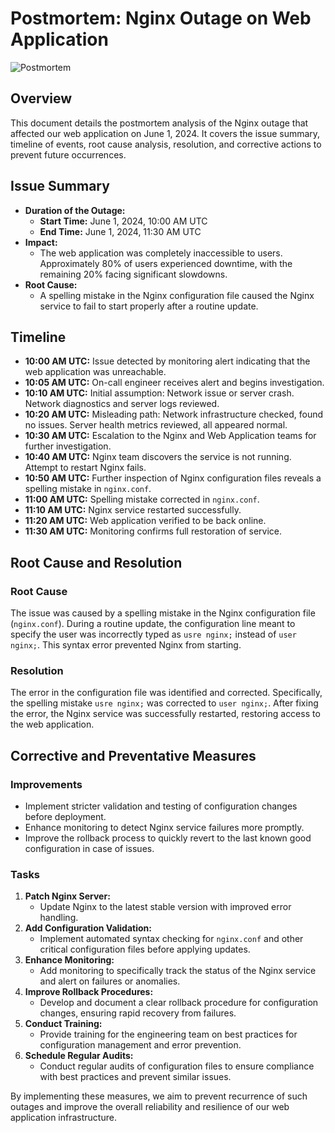 # Postmortem: Nginx Outage on Web Application

![Postmortem]()
## Overview

This document details the postmortem analysis of the Nginx outage that affected our web application on June 1, 2024. It covers the issue summary, timeline of events, root cause analysis, resolution, and corrective actions to prevent future occurrences.

## Issue Summary

- **Duration of the Outage:**
  - **Start Time:** June 1, 2024, 10:00 AM UTC
  - **End Time:** June 1, 2024, 11:30 AM UTC
- **Impact:**
  - The web application was completely inaccessible to users. Approximately 80% of users experienced downtime, with the remaining 20% facing significant slowdowns.
- **Root Cause:**
  - A spelling mistake in the Nginx configuration file caused the Nginx service to fail to start properly after a routine update.

## Timeline

- **10:00 AM UTC:** Issue detected by monitoring alert indicating that the web application was unreachable.
- **10:05 AM UTC:** On-call engineer receives alert and begins investigation.
- **10:10 AM UTC:** Initial assumption: Network issue or server crash. Network diagnostics and server logs reviewed.
- **10:20 AM UTC:** Misleading path: Network infrastructure checked, found no issues. Server health metrics reviewed, all appeared normal.
- **10:30 AM UTC:** Escalation to the Nginx and Web Application teams for further investigation.
- **10:40 AM UTC:** Nginx team discovers the service is not running. Attempt to restart Nginx fails.
- **10:50 AM UTC:** Further inspection of Nginx configuration files reveals a spelling mistake in `nginx.conf`.
- **11:00 AM UTC:** Spelling mistake corrected in `nginx.conf`.
- **11:10 AM UTC:** Nginx service restarted successfully.
- **11:20 AM UTC:** Web application verified to be back online.
- **11:30 AM UTC:** Monitoring confirms full restoration of service.

## Root Cause and Resolution

### Root Cause

The issue was caused by a spelling mistake in the Nginx configuration file (`nginx.conf`). During a routine update, the configuration line meant to specify the user was incorrectly typed as `usre nginx;` instead of `user nginx;`. This syntax error prevented Nginx from starting.

### Resolution

The error in the configuration file was identified and corrected. Specifically, the spelling mistake `usre nginx;` was corrected to `user nginx;`. After fixing the error, the Nginx service was successfully restarted, restoring access to the web application.

## Corrective and Preventative Measures

### Improvements

- Implement stricter validation and testing of configuration changes before deployment.
- Enhance monitoring to detect Nginx service failures more promptly.
- Improve the rollback process to quickly revert to the last known good configuration in case of issues.

### Tasks

1. **Patch Nginx Server:**
   - Update Nginx to the latest stable version with improved error handling.
2. **Add Configuration Validation:**
   - Implement automated syntax checking for `nginx.conf` and other critical configuration files before applying updates.
3. **Enhance Monitoring:**
   - Add monitoring to specifically track the status of the Nginx service and alert on failures or anomalies.
4. **Improve Rollback Procedures:**
   - Develop and document a clear rollback procedure for configuration changes, ensuring rapid recovery from failures.
5. **Conduct Training:**
   - Provide training for the engineering team on best practices for configuration management and error prevention.
6. **Schedule Regular Audits:**
   - Conduct regular audits of configuration files to ensure compliance with best practices and prevent similar issues.

By implementing these measures, we aim to prevent recurrence of such outages and improve the overall reliability and resilience of our web application infrastructure.

